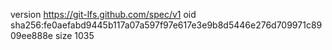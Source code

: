 version https://git-lfs.github.com/spec/v1
oid sha256:fe0aefabd9445b117a07a597f97e617e3e9b8d5446e276d709971c8909ee888e
size 1035
